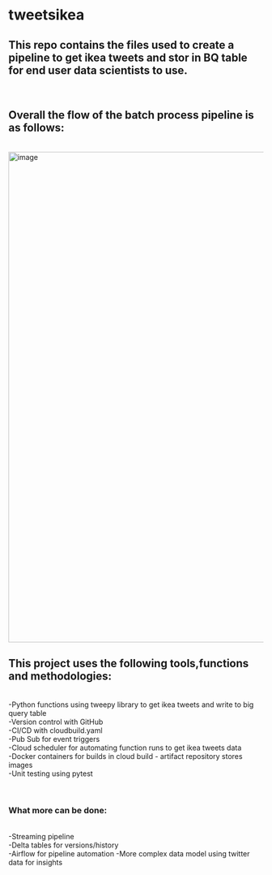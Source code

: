 # tweetsikea<br>
<h2>This repo contains the files used to create a pipeline to get ikea tweets and stor in BQ table for end user data scientists to use.</h2><br>
<h2>Overall the flow of the batch process pipeline is as follows:</h2><br>
<img width="967" alt="image" src="https://user-images.githubusercontent.com/50378431/166337664-3f5a031e-d2b8-40a6-b1d9-a2112504f04b.png"><br>
<p><h2>This project uses the following tools,functions and methodologies:</h2><br>
  -Python functions using tweepy library to get ikea tweets and write to big query table<br>
  -Version control with GitHub<br>
  -CI/CD with cloudbuild.yaml<br>
  -Pub Sub for event triggers<br>
  -Cloud scheduler for automating function runs to get ikea tweets data<br>
  -Docker containers for builds in cloud build - artifact repository stores images<br>
  -Unit testing using pytest<br>
  </p><br>
  <h3>What more can be done:</h3><br> 
  -Streaming pipeline<br>
  -Delta tables for versions/history<br>
  -Airflow for pipeline automation
  -More complex data model using twitter data for insights
